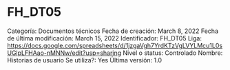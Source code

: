 # FH_DT05

Categoría: Documentos técnicos
Fecha de creación: March 8, 2022
Fecha de última modificación: March 15, 2022
Identificador: FH_DT05
Liga: https://docs.google.com/spreadsheets/d/1jzgaVgh7YrdKTzVgLVYLMcu1L0sUGlpLFHAao-nMNNw/edit?usp=sharing
Nivel o status: Controlado
Nombre: Historias de usuario
Se utiliza?: Yes
Última versión: 1.0